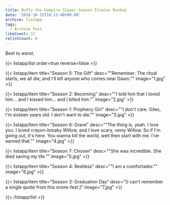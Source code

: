 ```yaml
---
title: Buffy the Vampire Slayer Season Finales Ranked
date: '2016-10-15T18:13:40+00:00'
archive: listapp
tags: 
  - Archive Post
likeCount: 22
relistCount: 0
---
```


Best to worst.

<!--more-->

{{< listapp/list order=true reverse=false >}}

   {{< listapp/item title="Season 5: The Gift"
      desc="\"Remember: The ritual starts, we all die; and I'll kill anyone who comes near Dawn.\""
      image="1.jpg" >}}

   {{< listapp/item title="Season 2: Becoming"
      desc="\"I told him that I loved him... and I kissed him... and I killed him.\""
      image="2.jpg" >}}

   {{< listapp/item title="Season 1: Prophecy Girl"
      desc="\"I don't care. Giles, I'm sixteen years old. I don't want to die.\""
      image="3.jpg" >}}

   {{< listapp/item title="Season 6: Grave"
      desc="\"The thing is, yeah. I love you. I loved crayon-breaky Willow, and I love scary, veiny Willow. So if I'm going out, it's here. You wanna kill the world, well then start with me. I've earned that.\""
      image="4.jpg" >}}

   {{< listapp/item title="Season 7: Chosen"
      desc="\"She was incredible. She died saving my life.\""
      image="5.jpg" >}}

   {{< listapp/item title="Season 4: Restless"
      desc="\"I am a comfortador.\""
      image="6.jpg" >}}

   {{< listapp/item title="Season 3: Graduation Day"
      desc="[I can't remember a single quote from this snore-fest.]"
      image="7.jpg" >}}

{{< /listapp/list >}}
